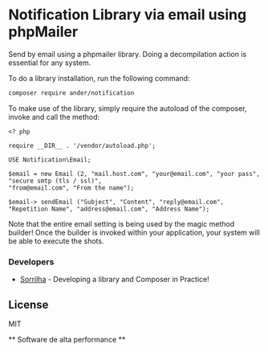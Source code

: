 # Notification Library via email using phpMailer

Send by email using a phpmailer library. Doing a decompilation action is essential for any system.

To do a library installation, run the following command:

```sh
composer require ander/notification
```
To make use of the library, simply require the autoload of the composer, invoke and call the method:
```
<? php

require __DIR__ . '/vendor/autoload.php';

USE Notification\Email;

$email = new Email (2, "mail.host.com", "your@email.com", "your pass", "secure smtp (tls / ssl)",
"from@email.com", "From the name");

$email-> sendEmail ("Subject", "Content", "reply@email.com", "Repetition Name", "address@email.com", "Address Name");
```

Note that the entire email setting is being used by the magic method builder! Once the builder is invoked within your application, your system will be able to execute the shots.

### Developers
* [Sorrilha] - Developing a library and Composer in Practice!

License
----

MIT

** Software de alta performance **

[//]: #
[Sorrilha]: <mailto: andersonse@gmail.com>
[phpMailer]: <AndersonSorrilha / notifatonPHPMailer>